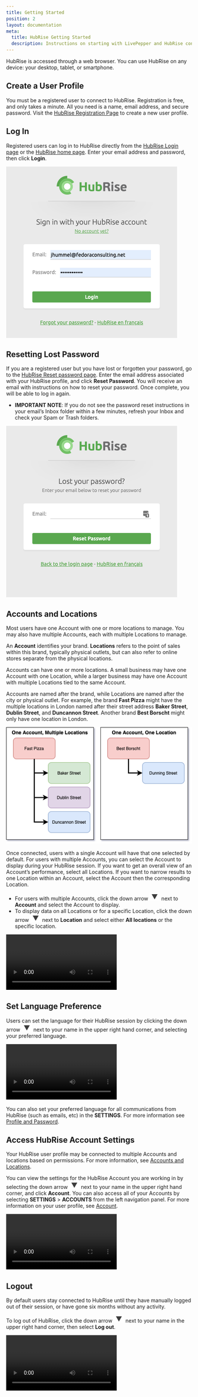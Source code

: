 ```yaml
---
title: Getting Started
position: 2
layout: documentation
meta:
  title: HubRise Getting Started
  description: Instructions on starting with LivePepper and HubRise connection.
---
```


HubRise is accessed through a web browser. You can use HubRise on any device: your desktop, tablet, or smartphone.

## Create a User Profile

You must be a registered user to connect to HubRise. Registration is free, and only takes a minute. All you need is a name, email address, and secure password. Visit the [HubRise Registration Page](https://manager.hubrise.com/signup) to create a new user profile.

## Log In

Registered users can log in to HubRise directly from the [HubRise Login page](https://manager.hubrise.com/login) or the [HubRise home page](https://manager.hubrise.com). Enter your email address and password, then click **Login**.

![HubRise Login Screen](../images/001-hubrise-login.png)

## Resetting Lost Password

If you are a registered user but you have lost or forgotten your password, go to the [HubRise Reset password page](https://manager.hubrise.com/reset_password/new). Enter the email address associated with your HubRise profile, and click **Reset Password**. You will receive an email with instructions on how to reset your password. Once complete, you will be able to log in again.

- **IMPORTANT NOTE**: If you do not see the password reset instructions in your email’s Inbox folder within a few minutes, refresh your Inbox and check your Spam or Trash folders.

![Reset password screen.](../images/002-reset-password.png)

## Accounts and Locations

Most users have one Account with one or more locations to manage. You may also have multiple Accounts, each with multiple Locations to manage.

An **Account** identifies your brand. **Locations** refers to the point of sales within this brand, typically physical outlets, but can also refer to online stores separate from the physical locations.

Accounts can have one or more locations. A small business may have one Account with one Location, while a larger business may have one Account with multiple Locations tied to the same Account.

Accounts are named after the brand, while Locations are named after the city or physical outlet. For example, the brand **Fast Pizza** might have the multiple locations in London named after their street address **Baker Street**, **Dublin Street**, and **Duncannon Street**. Another brand **Best Borscht** might only have one location in London.

![Accounts and Locations example.](../images/046_accounts-locations.png)

Once connected, users with a single Account will have that one selected by default. For users with multiple Accounts, you can select the Account to display during your HubRise session. If you want to get an overall view of an Account’s performance, select all Locations. If you want to narrow results to one Location within an Account, select the Account then the corresponding Location.

- For users with multiple Accounts, click the down arrow <InlineImage width="28" height="21"><InlineImage width="28" height="21">![Down arrow icon.](../images/arrow.jpg)</InlineImage></InlineImage> next to **Account** and select the Account to display.
- To display data on all Locations or for a specific Location, click the down arrow <InlineImage width="28" height="21">![Down arrow icon.](../images/arrow.jpg)</InlineImage> next to **Location** and select either **All locations** or the specific location.

<video controls title="Display account from Dashboard">
  <source src="../images/008-access-account-from-dashboard.webm" type="video/webm"/>
</video>

## Set Language Preference

Users can set the language for their HubRise session by clicking the down arrow <InlineImage width="28" height="21">![Down arrow icon.](../images/arrow.jpg)</InlineImage> next to your name in the upper right hand corner, and selecting your preferred language.

<video controls title="Change language from Dashboard">
  <source src="../images/007-change-language-from-dashboard.webm" type="video/webm"/>
</video>

You can also set your preferred language for all communications from HubRise (such as emails, etc) in the **SETTINGS**. For more information see [Profile and Password](../settings/#profile-and-password).

## Access HubRise Account Settings

Your HubRise user profile may be connected to multiple Accounts and locations based on permissions. For more information, see [Accounts and Locations](../gettingstarted/#accounts-and-locations).

You can view the settings for the HubRise Account you are working in by selecting the down arrow <InlineImage width="28" height="21">![Down arrow icon.](../images/arrow.jpg)</InlineImage> next to your name in the upper right hand corner, and click **Account**. You can also access all of your Accounts by selecting **SETTINGS** > **ACCOUNTS** from the left navigation panel. For more information on your user profile, see [Account](../settings/#account).

<video controls title="Access user profile from Dashboard">
  <source src="../images/049-access-account-from-dashboard.webm" type="video/webm"/>
</video>

## Logout

By default users stay connected to HubRise until they have manually logged out of their session, or have gone six months without any activity.

To log out of HubRise, click the down arrow <InlineImage width="28" height="21">![Down arrow icon.](../images/arrow.jpg)</InlineImage> next to your name in the upper right hand corner, then select **Log out**.

<video controls title="HubRise Logout example">
  <source src="../images/009-hubrise-logout.webm" type="video/webm"/>
</video>
